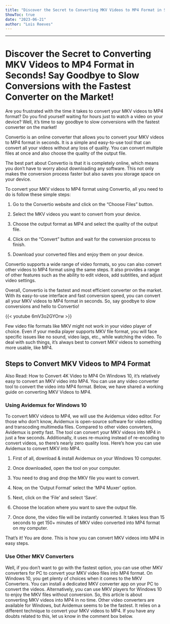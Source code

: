 ```yaml
---
title: "Discover the Secret to Converting MKV Videos to MP4 Format in Seconds! Say Goodbye to Slow Conversions with the Fastest Converter on the Market!"
ShowToc: true 
date: "2023-06-21"
author: "Lois Reeves"
---
```

*****
# Discover the Secret to Converting MKV Videos to MP4 Format in Seconds! Say Goodbye to Slow Conversions with the Fastest Converter on the Market!

Are you frustrated with the time it takes to convert your MKV videos to MP4 format? Do you find yourself waiting for hours just to watch a video on your device? Well, it’s time to say goodbye to slow conversions with the fastest converter on the market!

Convertio is an online converter that allows you to convert your MKV videos to MP4 format in seconds. It is a simple and easy-to-use tool that can convert all your videos without any loss of quality. You can convert multiple files at once and also choose the quality of the output file.

The best part about Convertio is that it is completely online, which means you don’t have to worry about downloading any software. This not only makes the conversion process faster but also saves you storage space on your device.

To convert your MKV videos to MP4 format using Convertio, all you need to do is follow these simple steps:

1. Go to the Convertio website and click on the “Choose Files” button.

2. Select the MKV videos you want to convert from your device.

3. Choose the output format as MP4 and select the quality of the output file.

4. Click on the “Convert” button and wait for the conversion process to finish.

5. Download your converted files and enjoy them on your device.

Convertio supports a wide range of video formats, so you can also convert other videos to MP4 format using the same steps. It also provides a range of other features such as the ability to edit videos, add subtitles, and adjust video settings.

Overall, Convertio is the fastest and most efficient converter on the market. With its easy-to-use interface and fast conversion speed, you can convert all your MKV videos to MP4 format in seconds. So, say goodbye to slow conversions and hello to Convertio!

{{< youtube 6mV3o2GYOrw >}} 



Few video file formats like MKV might not work in your video player of choice. Even if your media player supports MKV file format, you will face specific issues like no sound, video lags, etc., while watching the video. To deal with such things, it’s always best to convert MKV videos to something more usable, like MP4.

 
## Steps to Convert MKV Videos to MP4 Format


Also Read: How to Convert 4K Video to MP4
On Windows 10, it’s relatively easy to convert an MKV video into MP4. You can use any video converter tool to convert the video into MP4 format. Below, we have shared a working guide on converting MKV Videos to MP4.

 
### Using Avidemux for Windows 10


To convert MKV videos to MP4, we will use the Avidemux video editor. For those who don’t know, Avidemux is open-source software for video editing and transcoding multimedia files.
Compared to other video converters, Avidemux is pretty fast. The tool can convert your MKV videos into MP4 in just a few seconds. Additionally, it uses re-muxing instead of re-encoding to convert videos, so there’s nearly zero quality loss. Here’s how you can use Avidemux to convert MKV into MP4.
1. First of all, download & install Avidemux on your Windows 10 computer.
2. Once downloaded, open the tool on your computer.

3. You need to drag and drop the MKV file you want to convert.
4. Now, on the ‘Output Format’ select the ‘MP4 Muxer’ option.

5. Next, click on the ‘File’ and select ‘Save’.

6. Choose the location where you want to save the output file.
7. Once done, the video file will be instantly converted. It takes less than 15 seconds to get 150+ minutes of MKV video converted into MP4 format on my computer.

That’s it! You are done. This is how you can convert MKV videos into MP4 in easy steps.

 
### Use Other MKV Converters



Well, if you don’t want to go with the fastest option, you can use other MKV converters for PC to convert your MKV video files into MP4 format.
On Windows 10, you get plenty of choices when it comes to the MKV Converters. You can install a dedicated MKV converter app on your PC to convert the videos. Alternatively, you can use MKV players for Windows 10 to enjoy the MKV files without conversion.
So, this article is about converting MKV videos into MP4 in no time. Other video converters are available for Windows, but Avidemux seems to be the fastest. It relies on a different technique to convert your MKV videos to MP4. If you have any doubts related to this, let us know in the comment box below.




